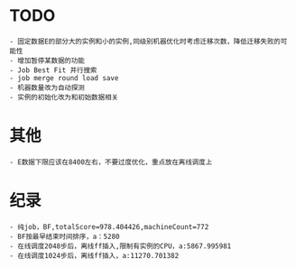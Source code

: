 # TODO
    - 固定数据E的部分大的实例和小的实例,同级别机器优化时考虑迁移次数，降低迁移失败的可能性
    - 增加暂停某数据的功能
    - Job Best Fit 并行搜索
    - job merge round load save
    - 机器数量改为自动探测
    - 实例的初始化改为和初始数据相关
# 其他
    - E数据下限应该在8400左右，不要过度优化，重点放在离线调度上
# 纪录
    - 纯job，BF,totalScore=978.404426,machineCount=772
    - BF按最早结束时间排序，a：5280
    - 在线调度2048步后，离线ff插入,限制有实例的CPU，a:5867.995981
    - 在线调度1024步后，离线ff插入，a:11270.701382